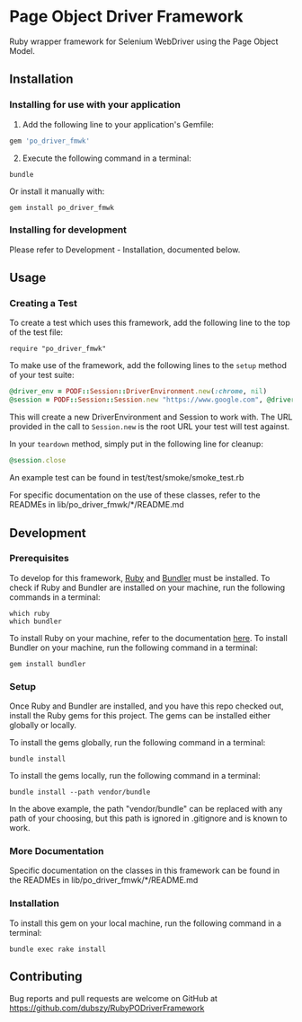 # Page Object Driver Framework
Ruby wrapper framework for Selenium WebDriver using the Page Object Model.

## Installation

### Installing for use with your application
1. Add the following line to your application's Gemfile:
```ruby
gem 'po_driver_fmwk'
```

2. Execute the following command in a terminal:
```
bundle
```

Or install it manually with:
```
gem install po_driver_fmwk
```

### Installing for development
Please refer to Development - Installation, documented below.

## Usage
### Creating a Test
To create a test which uses this framework, add the following line to the top of the test file:
```
require "po_driver_fmwk"
```

To make use of the framework, add the following lines to the `setup` method of your test suite:
```ruby
@driver_env = PODF::Session::DriverEnvironment.new(:chrome, nil)
@session = PODF::Session::Session.new "https://www.google.com", @driver_env
```
This will create a new DriverEnvironment and Session to work with. The URL provided in the call to `Session.new` is the
root URL your test will test against.

In your `teardown` method, simply put in the following line for cleanup:
```ruby
@session.close
```

An example test can be found in test/test/smoke/smoke_test.rb

For specific documentation on the use of these classes, refer to the READMEs in lib/po_driver_fmwk/*/README.md

## Development

### Prerequisites
To develop for this framework, [Ruby](https://www.ruby-lang.org/) and [Bundler](https://bundler.io/) must be installed.
To check if Ruby and Bundler are installed on your machine, run the following commands in a terminal:
```
which ruby
which bundler
```
To install Ruby on your machine, refer to the documentation [here](https://www.ruby-lang.org/en/downloads/).
To install Bundler on your machine, run the following command in a terminal:
```
gem install bundler
```

### Setup
Once Ruby and Bundler are installed, and you have this repo checked out, install the Ruby gems for this project. The
gems can be installed either globally or locally.

To install the gems globally, run the following command in a terminal:
```
bundle install
```

To install the gems locally, run the following command in a terminal:
```
bundle install --path vendor/bundle
```
In the above example, the path "vendor/bundle" can be replaced with any path of your choosing, but this path is ignored
in .gitignore and is known to work.

### More Documentation
Specific documentation on the classes in this framework can be found in the READMEs in lib/po_driver_fmwk/*/README.md

### Installation
To install this gem on your local machine, run the following command in a terminal:
```
bundle exec rake install
```

## Contributing

Bug reports and pull requests are welcome on GitHub at https://github.com/dubszy/RubyPODriverFramework

